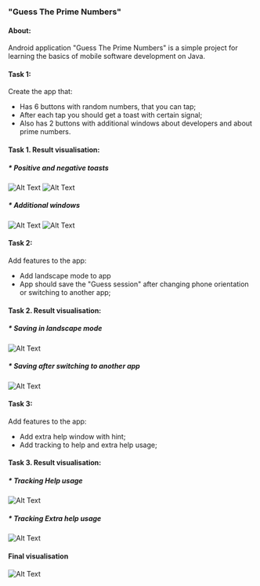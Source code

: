 ### "Guess The Prime Numbers"
#### About:
Android application "Guess The Prime Numbers" is a simple project for learning the basics of mobile software development on Java.
#### Task 1:
Create the app that:
- Has 6 buttons with random numbers, that you can tap;
- After each tap you should get a toast with certain signal;
- Also has 2 buttons with additional windows about developers and about prime numbers.
#### Task 1. Result visualisation:
##### * Positive and negative toasts 
![Alt Text](https://media.giphy.com/media/UkXwXVy62us1TkT2dg/giphy.gif)
![Alt Text](https://media.giphy.com/media/zau90uiGr5g8m9n2NS/giphy.gif)
##### * Additional windows
![Alt Text](https://media.giphy.com/media/wnsvLj4oo4CIhUlZJ6/giphy.gif)
![Alt Text](https://media.giphy.com/media/OupWijKSDoOUXydnKw/giphy.gif)
#### Task 2:
Add features to the app:
- Add landscape mode to app
- App should save the "Guess session" after changing phone orientation or switching to another app;
#### Task 2. Result visualisation:
##### * Saving in landscape mode
![Alt Text](https://media.giphy.com/media/ss21bfPAVmzNzJgQxg/giphy.gif)
##### * Saving after switching to another app
![Alt Text](https://media.giphy.com/media/TDsNFj2pdp5zVpwVFi/giphy.gif)
#### Task 3:
Add features to the app:
- Add extra help window with hint;
- Add tracking to help and extra help usage;
#### Task 3. Result visualisation:
##### * Tracking Help usage
![Alt Text](https://media.giphy.com/media/AcBEwjJcUIaMzX3Kyt/giphy.gif)
##### * Tracking Extra help usage
![Alt Text](https://media.giphy.com/media/faCqSGHkrlxy2sDGIs/giphy.gif)
#### Final visualisation
![Alt Text](https://media.giphy.com/media/aQKDlZXNshhJgGdB6U/giphy.gif)
